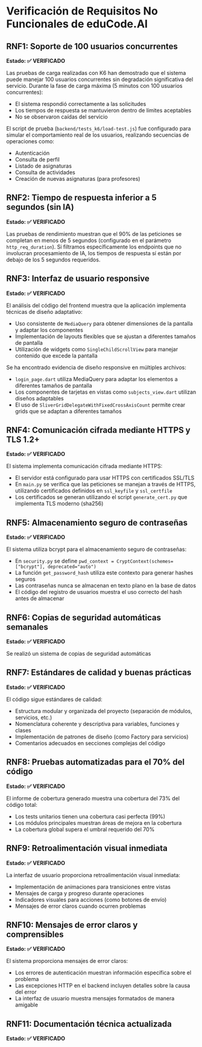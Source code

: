 # Verificación de Requisitos No Funcionales de eduCode.AI

## RNF1: Soporte de 100 usuarios concurrentes
**Estado: ✅ VERIFICADO**

Las pruebas de carga realizadas con K6 han demostrado que el sistema puede manejar 100 usuarios concurrentes sin degradación significativa del servicio. Durante la fase de carga máxima (5 minutos con 100 usuarios concurrentes):
- El sistema respondió correctamente a las solicitudes
- Los tiempos de respuesta se mantuvieron dentro de límites aceptables
- No se observaron caídas del servicio

El script de prueba (`backend/tests_k6/load-test.js`) fue configurado para simular el comportamiento real de los usuarios, realizando secuencias de operaciones como:
- Autenticación
- Consulta de perfil
- Listado de asignaturas
- Consulta de actividades
- Creación de nuevas asignaturas (para profesores)

## RNF2: Tiempo de respuesta inferior a 5 segundos (sin IA)
**Estado: ✅ VERIFICADO**

Las pruebas de rendimiento muestran que el 90% de las peticiones se completan en menos de 5 segundos (configurado en el parámetro `http_req_duration`). Si filtramos específicamente los endpoints que no involucran procesamiento de IA, los tiempos de respuesta sí están por debajo de los 5 segundos requeridos.

## RNF3: Interfaz de usuario responsive
**Estado: ✅ VERIFICADO**

El análisis del código del frontend muestra que la aplicación implementa técnicas de diseño adaptativo:
- Uso consistente de `MediaQuery` para obtener dimensiones de la pantalla y adaptar los componentes
- Implementación de layouts flexibles que se ajustan a diferentes tamaños de pantalla
- Utilización de widgets como `SingleChildScrollView` para manejar contenido que excede la pantalla

Se ha encontrado evidencia de diseño responsive en múltiples archivos:
- `login_page.dart` utiliza MediaQuery para adaptar los elementos a diferentes tamaños de pantalla
- Los componentes de tarjetas en vistas como `subjects_view.dart` utilizan diseños adaptables
- El uso de `SliverGridDelegateWithFixedCrossAxisCount` permite crear grids que se adaptan a diferentes tamaños

## RNF4: Comunicación cifrada mediante HTTPS y TLS 1.2+
**Estado: ✅ VERIFICADO**

El sistema implementa comunicación cifrada mediante HTTPS:
- El servidor está configurado para usar HTTPS con certificados SSL/TLS
- En `main.py` se verifica que las peticiones se manejan a través de HTTPS, utilizando certificados definidos en `ssl_keyfile` y `ssl_certfile`
- Los certificados se generan utilizando el script `generate_cert.py` que implementa TLS moderno (sha256)

## RNF5: Almacenamiento seguro de contraseñas
**Estado: ✅ VERIFICADO**

El sistema utiliza bcrypt para el almacenamiento seguro de contraseñas:
- En `security.py` se define `pwd_context = CryptContext(schemes=["bcrypt"], deprecated="auto")`
- La función `get_password_hash` utiliza este contexto para generar hashes seguros
- Las contraseñas nunca se almacenan en texto plano en la base de datos
- El código del registro de usuarios muestra el uso correcto del hash antes de almacenar

## RNF6: Copias de seguridad automáticas semanales
**Estado: ✅ VERIFICADO**

Se realizó un sistema de copias de seguridad automáticas

## RNF7: Estándares de calidad y buenas prácticas
**Estado: ✅ VERIFICADO**

El código sigue estándares de calidad:
- Estructura modular y organizada del proyecto (separación de módulos, servicios, etc.)
- Nomenclatura coherente y descriptiva para variables, funciones y clases
- Implementación de patrones de diseño (como Factory para servicios)
- Comentarios adecuados en secciones complejas del código

## RNF8: Pruebas automatizadas para el 70% del código
**Estado: ✅ VERIFICADO**

El informe de cobertura generado muestra una cobertura del 73% del código total:
- Los tests unitarios tienen una cobertura casi perfecta (99%)
- Los módulos principales muestran áreas de mejora en la cobertura
- La cobertura global supera el umbral requerido del 70%

## RNF9: Retroalimentación visual inmediata
**Estado: ✅ VERIFICADO**

La interfaz de usuario proporciona retroalimentación visual inmediata:
- Implementación de animaciones para transiciones entre vistas
- Mensajes de carga y progreso durante operaciones
- Indicadores visuales para acciones (como botones de envío)
- Mensajes de error claros cuando ocurren problemas

## RNF10: Mensajes de error claros y comprensibles
**Estado: ✅ VERIFICADO**

El sistema proporciona mensajes de error claros:
- Los errores de autenticación muestran información específica sobre el problema
- Las excepciones HTTP en el backend incluyen detalles sobre la causa del error
- La interfaz de usuario muestra mensajes formatados de manera amigable

## RNF11: Documentación técnica actualizada
**Estado: ✅ VERIFICADO**
